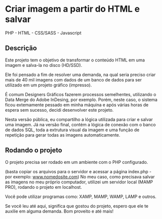 <h1>Criar imagem a partir do HTML e salvar</h1>
PHP - HTML - CSS/SASS - Javascript

## Descrição
Este projeto tem o objetivo de transformar o conteúdo HTML em uma imagem e salva-la no disco (HD/SSD).

Ele foi pensado a fim de resolver uma demanda, na qual seria preciso criar mais de 40 mil imagens com dados de um banco de dados para ser utilizado em um projeto gráfico (impresso).

É comum Designers Gráficos fazerem processos semelhentes, utilizando o Data Merge do Adobe InDesing, por exemplo.
Porém, neste caso, o sistema ficou extemamente pessado em minha máquina e após várias horas de espera sem sucesso, decidi desenvolver este projeto.

Nesta versão pública, eu compartilho a lógica utilizada para criar e salvar uma imagem.
Já na versão final, contém a lógica de conexão com o banco de dados SQL, toda a extrutura visual da imagem e uma função de repetição para gerar todas as imagens automaticamente.

## Rodando o projeto
O projeto precisa ser rodado em um ambiente com o PHP configurado.

(basta copiar os arquivos para o servidor e acessar a página index.php - por exemplo: www.nomedosite.com)
No meu caso, como precisava salvar as imagens no meu próprio computador, utilizei um servidor local (MAMP PRO), rodando o projeto em localhost.

Você pode utilizar programas como: XAMP, MAMP, WAMP, LAMP e outros.

Se você leu até aqui, significa que gostou do projeto, espero que ele te auxilie em alguma demanda.
Bom proveito e até mais!
